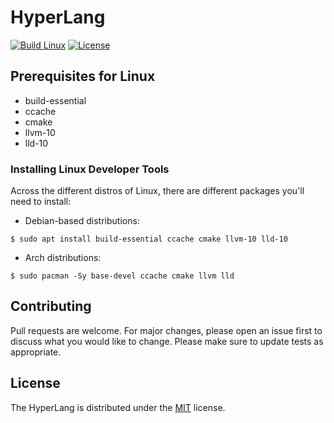 # HyperLang
[![Build Linux](https://github.com/SkillerRaptor/HyperLang/workflows/build-linux/badge.svg)](https://github.com/SkillerRaptor/HyperLang/blob/master/.github/workflows/build-linux.yml)
[![License](https://img.shields.io/badge/license-MIT-yellow)](https://github.com/SkillerRaptor/HyperLang/blob/master/LICENSE)

## Prerequisites for Linux
- build-essential
- ccache
- cmake
- llvm-10
- lld-10

### Installing Linux Developer Tools
Across the different distros of Linux, there are different packages you'll need to install:
 
- Debian-based distributions:
```shell
$ sudo apt install build-essential ccache cmake llvm-10 lld-10
```

- Arch distributions:
```shell
$ sudo pacman -Sy base-devel ccache cmake llvm lld
```

## Contributing
Pull requests are welcome. For major changes, please open an issue first to discuss what you would like to change.
Please make sure to update tests as appropriate.

## License
The HyperLang is distributed under the [MIT](https://github.com/SkillerRaptor/HyperLang/blob/master/LICENSE) license.
